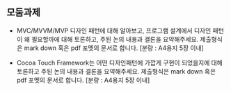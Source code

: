 ## 모둠과제

* MVC/MVVM/MVP 디자인 패턴에 대해 알아보고, 프로그램 설계에서 디자인 패턴이 왜 필요할까에 대해 토론하고, 주된 논의 내용과 결론을 요약해주세요. 제출형식은 mark down 혹은 pdf 포멧의 문서로 합니다. [분량 : A4용지 5장 이내]

* Cocoa Touch Framework는 어떤 디자인패턴에 가깝게 구현이 되었을지에 대해 토론하고 주된 논의 내용과 결론을 요약해주세요. 제출형식은 mark down 혹은 pdf 포멧의 문서로 합니다. [분량 : A4용지 5장 이내]
